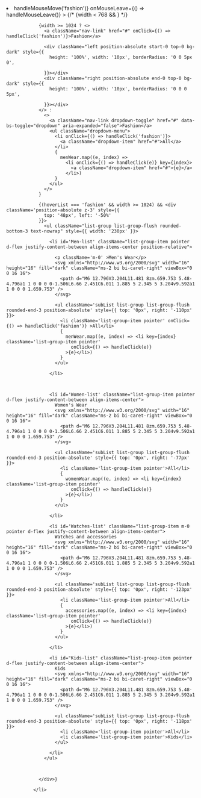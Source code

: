 <li className="nav-item p-1 me-md-1 position-relative px-3 dropdown" style={{ backgroundColor: '' }}
                onMouseEnter={() => handleMouseMove('fashion')}
                onMouseLeave={() => handleMouseLeave()}
              >
                {/* {width < 768 && } */}

                {width >= 1024 ? <>
                  <a className="nav-link" href="#" onClick={() => handleClick('fashion')}>Fashion</a>

                  <div className="left position-absolute start-0 top-0 bg-dark" style={{
                    height: '100%', width: '10px', borderRadius: '0 0 5px 0',

                  }}></div>
                  <div className="right position-absolute end-0 top-0 bg-dark" style={{
                    height: '100%', width: '10px', borderRadius: '0 0 0 5px',

                  }}></div>
                </> :
                  <>
                    <a className="nav-link dropdown-toggle" href="#" data-bs-toggle="dropdown" aria-expanded="false">Fashion</a>
                    <ul className="dropdown-menu">
                      <li onClick={() => handleClick('fashion')}>
                        <a className="dropdown-item" href="#">All</a>
                      </li>
                      {
                        menWear.map((e, index) =>
                          <li onClick={() => handleClick(e)} key={index}>
                            <a className="dropdown-item" href="#">{e}</a>
                          </li>)
                      }
                    </ul>
                  </>
                }

                {(hoverList === 'fashion' && width >= 1024) && <div className='position-absolute z-3' style={{
                  top: '48px', left: '-50%'
                }}>
                  <ul className="list-group list-group-flush rounded-bottom-3 text-nowrap" style={{ width: '230px' }}>

                    <li id='Men-list' className="list-group-item pointer d-flex justify-content-between align-items-center position-relative">

                      <p className='m-0' >Men's Wear</p>
                      <svg xmlns="http://www.w3.org/2000/svg" width="16" height="16" fill="dark" className="ms-2 bi bi-caret-right" viewBox="0 0 16 16">
                        <path d="M6 12.796V3.204L11.481 8zm.659.753 5.48-4.796a1 1 0 0 0 0-1.506L6.66 2.451C6.011 1.885 5 2.345 5 3.204v9.592a1 1 0 0 0 1.659.753" />
                      </svg>

                      <ul className='subList list-group list-group-flush rounded-end-3 position-absolute' style={{ top: '0px', right: '-110px' }}>
                        <li className='list-group-item pointer' onClick={() => handleClick('fashion')} >All</li>
                        {
                          menWear.map((e, index) => <li key={index} className='list-group-item pointer'
                            onClick={() => handleClick(e)}
                          >{e}</li>)
                        }
                      </ul>

                    </li>



                    <li id='Women-list' className="list-group-item pointer d-flex justify-content-between align-items-center">
                      Women's Wear
                      <svg xmlns="http://www.w3.org/2000/svg" width="16" height="16" fill="dark" className="ms-2 bi bi-caret-right" viewBox="0 0 16 16">
                        <path d="M6 12.796V3.204L11.481 8zm.659.753 5.48-4.796a1 1 0 0 0 0-1.506L6.66 2.451C6.011 1.885 5 2.345 5 3.204v9.592a1 1 0 0 0 1.659.753" />
                      </svg>

                      <ul className='subList list-group list-group-flush rounded-end-3 position-absolute' style={{ top: '0px', right: '-77px' }}>
                        <li className='list-group-item pointer'>All</li>
                        {
                          womenWear.map((e, index) => <li key={index} className='list-group-item pointer'
                            onClick={() => handleClick(e)}
                          >{e}</li>)
                        }
                      </ul>

                    </li>

                    <li id='Watches-list' className="list-group-item m-0 pointer d-flex justify-content-between align-items-center">
                      Watches and accessories
                      <svg xmlns="http://www.w3.org/2000/svg" width="16" height="16" fill="dark" className="ms-2 bi bi-caret-right" viewBox="0 0 16 16">
                        <path d="M6 12.796V3.204L11.481 8zm.659.753 5.48-4.796a1 1 0 0 0 0-1.506L6.66 2.451C6.011 1.885 5 2.345 5 3.204v9.592a1 1 0 0 0 1.659.753" />
                      </svg>

                      <ul className='subList list-group list-group-flush rounded-end-3 position-absolute' style={{ top: '0px', right: '-123px' }}>
                        <li className='list-group-item pointer'>All</li>
                        {
                          accessories.map((e, index) => <li key={index} className='list-group-item pointer'
                            onClick={() => handleClick(e)}
                          >{e}</li>)
                        }
                      </ul>

                    </li>

                    <li id="Kids-list" className="list-group-item pointer d-flex justify-content-between align-items-center">
                      Kids
                      <svg xmlns="http://www.w3.org/2000/svg" width="16" height="16" fill="dark" className="ms-2 bi bi-caret-right" viewBox="0 0 16 16">
                        <path d="M6 12.796V3.204L11.481 8zm.659.753 5.48-4.796a1 1 0 0 0 0-1.506L6.66 2.451C6.011 1.885 5 2.345 5 3.204v9.592a1 1 0 0 0 1.659.753" />
                      </svg>

                      <ul className='subList list-group list-group-flush rounded-end-3 position-absolute' style={{ top: '0px', right: '-118px' }}>
                        <li className='list-group-item pointer'>All</li>
                        <li className='list-group-item pointer'>Kids</li>
                      </ul>

                    </li>
                  </ul>



                </div>}

              </li>